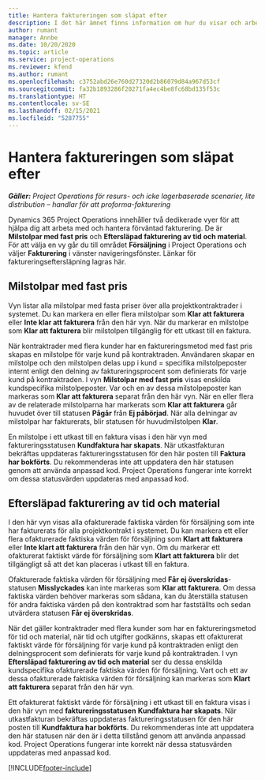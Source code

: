 ```yaml
---
title: Hantera faktureringen som släpat efter
description: I det här ämnet finns information om hur du visar och arbetar med faktureringseftersläpning i Project Operations.
author: rumant
manager: Annbe
ms.date: 10/20/2020
ms.topic: article
ms.service: project-operations
ms.reviewer: kfend
ms.author: rumant
ms.openlocfilehash: c3752abd26e760d27320d2b86079d84a967d53cf
ms.sourcegitcommit: fa32b1893286f20271fa4ec4be8fc68bd135f53c
ms.translationtype: HT
ms.contentlocale: sv-SE
ms.lasthandoff: 02/15/2021
ms.locfileid: "5287755"
---
```

# <a name="manage-the-billing-backlog"></a>Hantera faktureringen som släpat efter

_**Gäller:** Project Operations för resurs- och icke lagerbaserade scenarier, lite distribution – handlar för att proforma-fakturering_

Dynamics 365 Project Operations innehåller två dedikerade vyer för att hjälpa dig att arbeta med och hantera förväntad fakturering. De är **Milstolpar med fast pris** och **Eftersläpad fakturering av tid och material**. För att välja en vy går du till området **Försäljning** i Project Operations och väljer **Fakturering** i vänster navigeringsfönster. Länkar för faktureringseftersläpning lagras här.

## <a name="fixed-price-milestones"></a>Milstolpar med fast pris

Vyn listar alla milstolpar med fasta priser över alla projektkontraktrader i systemet. Du kan markera en eller flera milstolpar som **Klar att fakturera** eller **Inte klar att fakturera** från den här vyn. När du markerar en milstolpe som **Klar att fakturera** blir milstolpen tillgänglig för ett utkast till en faktura.

När kontraktrader med flera kunder har en faktureringsmetod med fast pris skapas en milstolpe för varje kund på kontraktraden. Användaren skapar en milstolpe och den milstolpen delas upp i kund = specifika milstolpeposter internt enligt den delning av faktureringsprocent som definierats för varje kund på kontraktraden. I vyn **Milstolpar med fast pris** visas enskilda kundspecifika milstolpeposter. Var och en av dessa milstolpeposter kan markeras som **Klar att fakturera** separat från den här vyn. När en eller flera av de relaterade milstolparna har markerats som **Klar att fakturera** går huvudet över till statusen **Pågår** från **Ej påbörjad**. När alla delningar av milstolpar har fakturerats, blir statusen för huvudmilstolpen **Klar**.

En milstolpe i ett utkast till en faktura visas i den här vyn med faktureringsstatusen **Kundfaktura har skapats**. När utkastfakturan bekräftas uppdateras faktureringsstatusen för den här posten till **Faktura har bokförts**. Du rekommenderas inte att uppdatera den här statusen genom att använda anpassad kod. Project Operations fungerar inte korrekt om dessa statusvärden uppdateras med anpassad kod.

## <a name="time-and-material-billing-backlog"></a>Eftersläpad fakturering av tid och material

I den här vyn visas alla ofakturerade faktiska värden för försäljning som inte har fakturerats för alla projektkontrakt i systemet. Du kan markera ett eller flera ofakturerade faktiska värden för försäljning som **Klart att fakturera** eller **Inte klart att fakturera** från den här vyn. Om du markerar ett ofakturerat faktiskt värde för försäljning som **Klart att fakturera** blir det tillgängligt så att det kan placeras i utkast till en faktura.

Ofakturerade faktiska värden för försäljning med **Får ej överskridas**-statusen **Misslyckades** kan inte markeras som **Klar att fakturera**. Om dessa faktiska värden behöver markeras som sådana, kan du återställa statusen för andra faktiska värden på den kontraktrad som har fastställts och sedan utvärdera statusen **Får ej överskridas**.

När det gäller kontraktrader med flera kunder som har en faktureringsmetod för tid och material, när tid och utgifter godkänns, skapas ett ofakturerat faktiskt värde för försäljning för varje kund på kontraktraden enligt den delningsprocent som definierats för varje kund på kontraktraden. I vyn **Eftersläpad fakturering av tid och material** ser du dessa enskilda kundspecifika ofakturerade faktiska värden för försäljning. Vart och ett av dessa ofakturerade faktiska värden för försäljning kan markeras som **Klart att fakturera** separat från den här vyn.

Ett ofakturerat faktiskt värde för försäljning i ett utkast till en faktura visas i den här vyn med **faktureringsstatusen** **Kundfaktura har skapats**. När utkastfakturan bekräftas uppdateras faktureringsstatusen för den här posten till **Kundfaktura har bokförts**. Du rekommenderas inte att uppdatera den här statusen när den är i detta tillstånd genom att använda anpassad kod. Project Operations fungerar inte korrekt när dessa statusvärden uppdateras med anpassad kod.


[!INCLUDE[footer-include](../includes/footer-banner.md)]